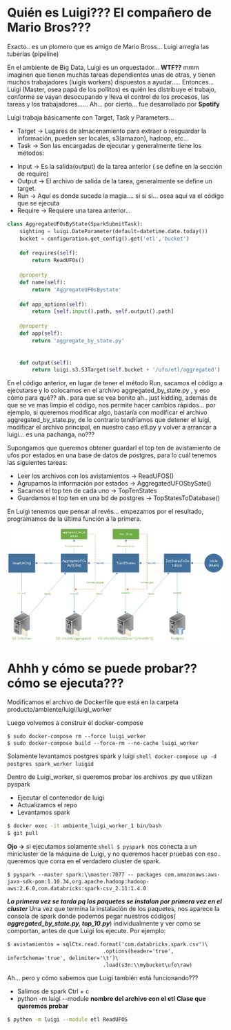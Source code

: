 # Quién es Luigi??? El compañero de Mario Bros???
Exacto.. es un plomero que es amigo de Mario Bross... Luigi arregla las tuberías (pipeline)

En el ambiente de Big Data, Luigi es un orquestador... **WTF??** mmm imaginen que tienen muchas tareas dependientes unas de otras, y tienen muchos trabajadores (luigis workers) dispuestos a ayudar..... Entonces... Luigi (Master, osea papá de los pollitos) es quién les distribuye el trabajo, conforme se vayan desocupando y lleva el control de los procesos, las tareas y los trabajadores......
Ah... por cierto... fue desarrollado por **Spotify**

Luigi trabaja básicamente con Target, Task y Parameters...
* Target -> Lugares de almacenamiento para extraer o resguardar la información, pueden ser locales, s3(amazon), hadoop, etc...
* Task -> Son las encargadas de ejecutar y generalmente tiene los métodos: 
 - Input -> Es la salida(output) de la tarea anterior ( se define en la sección de require)
 - Output -> El archivo de salida de la tarea, generalmente se define un target.
 - Run -> Aquí es donde sucede la magia.... si si si... osea aquí va el código que se ejecuta
 - Require -> Requiere una tarea anterior... 
``` python
class AggregateUFOsByState(SparkSubmitTask):
    sighting = luigi.DateParameter(default=datetime.date.today())
    bucket = configuration.get_config().get('etl','bucket')

    def requires(self):
        return ReadUFOs()

    @property
    def name(self):
        return 'AggregateUFOsBystate'

    def app_options(self):
        return [self.input().path, self.output().path]

    @property
    def app(self):
        return 'aggregate_by_state.py'


    def output(self):
        return luigi.s3.S3Target(self.bucket + '/ufo/etl/aggregated')
```
En el código anterior, en lugar de tener el método Run, sacamos el código a ejecutarse y lo colocamos en el archivo aggregated_by_state.py , y eso cómo para qué?? ah.. para que se vea bonito ah.. just kidding, además de que se ve mas limpio el código, nos permite hacer cambios rápidos... por ejemplo, si queremos modificar algo, bastaría con modificar el archivo aggregated_by_state.py, de lo contrario tendríamos que detener el luigi, modificar el archivo principal, en nuestro caso etl.py y volver a arrancar a luigi... es una pachanga, no???

Supongamos que queremos obtener guardarl el top ten de avistamiento de ufos por estados en una base de datos de postgres, para lo cuál tenemos las siguientes tareas:
* Leer los archivos con los avistamientos -> ReadUFOS()
* Agrupamos la información por estados -> AggregatedUFOSbySate()
* Sacamos el top ten de cada uno -> TopTenStates
* Guardamos el top ten en una bd de postgres -> TopStatesToDatabase()

En Luigi tenemos que pensar al revés... empezamos por el resultado, programamos de la última función a la primera.

![Esquema del archivo etl.py](images/LuigiETL.png)

# Ahhh y cómo se puede probar?? cómo se ejecuta???
Modificamos el archivo de Dockerfile que está en la carpeta producto/ambiente/luigi/luigi_worker

Luego volvemos a construir el docker-compose

```shell
$ sudo docker-compose rm --force luigi_worker
$ sudo docker-compose build --force-rm --no-cache luigi_worker
```
Solamente levantamos postgres spark y luigi
```shell docker-compose up -d postgres spark_worker luigid```

Dentro de Luigi_worker, si queremos probar los archivos .py que utilizan pyspark

* Ejecutar el contenedor de luigi
* Actualizamos el repo
* Levantamos spark
```zsh
$ docker exec -it ambiente_luigi_worker_1 bin/bash
$ git pull
```
**Ojo ->** si ejecutamos solamente ```shell $ pyspark ```nos conecta a un minicluster de la máquina de Luigi, y no queremos hacer pruebas con eso.. queremos que corra en el verdadero cluster de spark.

```shell 
$ pyspark --master spark:\\master:7077 -- packages com.amazonaws:aws-java-sdk-pom:1.10.34,org.apache.hadoop:hadoop-aws:2.6.0,com.databricks:spark-csv_2.11:1.4.0
```
**_La primera vez se tarda pq los paquetes se instalan por primera vez en el cluster_**
Una vez que termina la instalación de los paquetes, nos aparece la consola de spark donde podemos pegar nuestros códigos( 
**_aggregated_by_state.py, top_10.py_**) individualmente y ver como se comportan, antes de que Luigi los ejecute. Por ejemplo:

```shell
$ avistamientos = sqlCtx.read.format('com.databricks.spark.csv')\
                               .options(header='true', inferSchema='true', delimiter='\t')\
                               .load(s3n:\\mybucket\ufo\raw)

```

Ah... pero y cómo sabemos que Luigi también está funcionando???
* Salimos de spark Ctrl + c
* python -m luigi --module **nombre del archivo con el etl** **Clase que queremos probar**
```zsh
$ python -m luigi --module etl ReadUFOS
```
